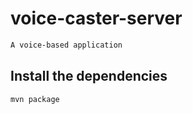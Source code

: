 # voice-caster-server
```bash
A voice-based application
```

## Install the dependencies
```bash
mvn package
```
